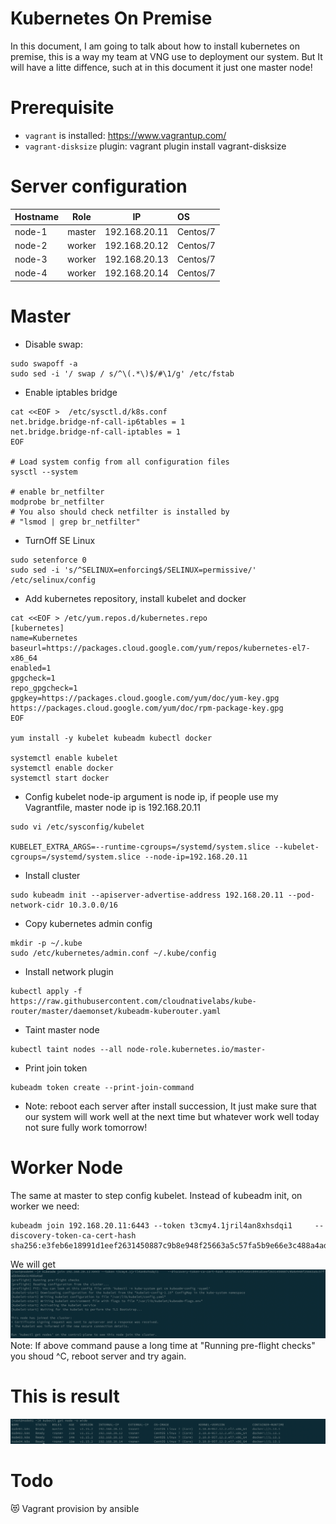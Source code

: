 # Kubernetes On Premise
In this document, I am going to talk about how to install kubernetes on premise, this is a way my team at VNG use to deployment our system. But It will have a litte diffence, such at in this document it just one master node!
# Prerequisite
* `vagrant` is installed: https://www.vagrantup.com/
* `vagrant-disksize` plugin: vagrant plugin install vagrant-disksize

# Server configuration
| Hostname | Role | IP | OS
|-----|:-----:|:-----:|:-----|
|node-1|master|192.168.20.11|Centos/7|
|node-2|worker|192.168.20.12|Centos/7|
|node-3|worker|192.168.20.13|Centos/7|
|node-4|worker|192.168.20.14|Centos/7|
# Master
* Disable swap:
```shell
sudo swapoff -a
sudo sed -i '/ swap / s/^\(.*\)$/#\1/g' /etc/fstab
```

* Enable iptables bridge
```shell
cat <<EOF >  /etc/sysctl.d/k8s.conf
net.bridge.bridge-nf-call-ip6tables = 1
net.bridge.bridge-nf-call-iptables = 1
EOF

# Load system config from all configuration files
sysctl --system

# enable br_netfilter
modprobe br_netfilter
# You also should check netfilter is installed by
# "lsmod | grep br_netfilter"
```

* TurnOff SE Linux
```shell
sudo setenforce 0
sudo sed -i 's/^SELINUX=enforcing$/SELINUX=permissive/' /etc/selinux/config
```

* Add kubernetes repository, install kubelet and docker
```shell
cat <<EOF > /etc/yum.repos.d/kubernetes.repo
[kubernetes]
name=Kubernetes
baseurl=https://packages.cloud.google.com/yum/repos/kubernetes-el7-x86_64
enabled=1
gpgcheck=1
repo_gpgcheck=1
gpgkey=https://packages.cloud.google.com/yum/doc/yum-key.gpg https://packages.cloud.google.com/yum/doc/rpm-package-key.gpg
EOF

yum install -y kubelet kubeadm kubectl docker

systemctl enable kubelet
systemctl enable docker
systemctl start docker
```

* Config kubelet
node-ip argument is node ip, if people use my Vagrantfile, master node ip is 192.168.20.11
```shell
sudo vi /etc/sysconfig/kubelet

KUBELET_EXTRA_ARGS=--runtime-cgroups=/systemd/system.slice --kubelet-cgroups=/systemd/system.slice --node-ip=192.168.20.11
```

* Install cluster
```shell
sudo kubeadm init --apiserver-advertise-address 192.168.20.11 --pod-network-cidr 10.3.0.0/16
```

* Copy kubernetes admin config
```shell
mkdir -p ~/.kube
sudo /etc/kubernetes/admin.conf ~/.kube/config
```

* Install network plugin
```shell
kubectl apply -f https://raw.githubusercontent.com/cloudnativelabs/kube-router/master/daemonset/kubeadm-kuberouter.yaml
```

* Taint master node
```shell
kubectl taint nodes --all node-role.kubernetes.io/master-
```

* Print join token
```shell
kubeadm token create --print-join-command
```

* Note: reboot each server after install succession, It just make sure that our system will work well at the next time but whatever work well today not sure fully work tomorrow!
# Worker Node 
The same at master to step config kubelet. Instead of kubeadm init, on worker we need:
```shell
kubeadm join 192.168.20.11:6443 --token t3cmy4.1jril4an8xhsdqi1     --discovery-token-ca-cert-hash sha256:e3feb6e18991d1eef2631450887c9b8e948f25663a5c57fa5b9e66e3c488a4ad
```
We will get ![alt worker-join](src/worker-join.png)
Note: If above command pause a long time at "Running pre-flight checks" you shoud ^C, reboot server and try again.

# This is result 
![alt](src/result.png)

# Todo
😻 Vagrant provision by ansible
